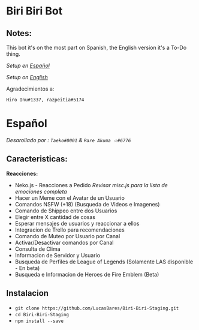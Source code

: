 # Biri Biri Bot

## Notes:
This bot it's on the most part on Spanish, the English version it's a To-Do thing.

*Setup en [Español](https://github.com/LucasBares/Biri-Biri-Staging#espa%C3%B1ol)*

*Setup on [English](https://github.com/LucasBares/Biri-Biri-Staging#english)*


Agradecimientos a:
 
`Hiro Inu#1337, razpeitia#5174`


# Español

*Desarollado por :
`Taeko#0001` & `Rare Akuma ☆#6776`*

## Caracteristicas:

**Reacciones:** 
* Neko.js -  Reacciones a Pedido *Revisar misc.js para la lista de emociones completa*
* Hacer un Meme con el Avatar de un Usuario
* Comandos NSFW (+18) (Busqueda de Videos e Imagenes)
* Comando de Shippeo entre dos Usuarios
* Elegir entre X cantidad de cosas
* Esperar mensajes de usuarios y reaccionar a ellos
* Integracion de Trello para recomendaciones
* Comando de Muteo por Usuario por Canal
* Activar/Desactivar comandos por Canal
* Consulta de Clima
* Informacion de Servidor y Usuario
* Busqueda de Perfiles de League of Legends (Solamente LAS disponible - En beta)
* Busqueda e Informacion de Heroes de Fire Emblem (Beta)

## Instalacion

* `git clone https://github.com/LucasBares/Biri-Biri-Staging.git`
* `cd Biri-Biri-Staging`
* `npm install --save`
 
